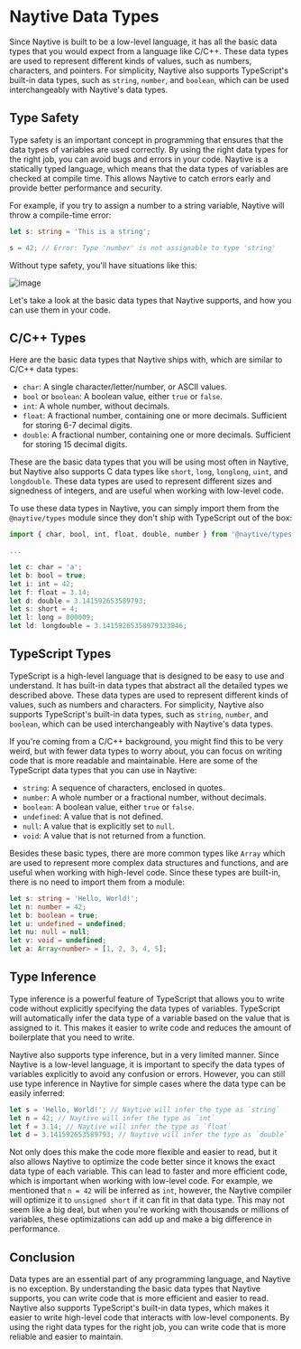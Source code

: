 # Naytive Data Types

Since Naytive is built to be a low-level language, it has all the basic data types that you would expect from a language like C/C++. These data types are used to represent different kinds of values, such as numbers, characters, and pointers. For simplicity, Naytive also supports TypeScript's built-in data types, such as `string`, `number`, and `boolean`, which can be used interchangeably with Naytive's data types.

## Type Safety

Type safety is an important concept in programming that ensures that the data types of variables are used correctly. By using the right data types for the right job, you can avoid bugs and errors in your code. Naytive is a statically typed language, which means that the data types of variables are checked at compile time. This allows Naytive to catch errors early and provide better performance and security.

For example, if you try to assign a number to a string variable, Naytive will throw a compile-time error:

```ts
let s: string = 'This is a string';

s = 42; // Error: Type 'number' is not assignable to type 'string'
```

Without type safety, you'll have situations like this:

![image](https://github.com/user-attachments/assets/32a93afe-ac5f-451f-86ee-bb44ed497101)

Let's take a look at the basic data types that Naytive supports, and how you can use them in your code.

## C/C++ Types

Here are the basic data types that Naytive ships with, which are similar to C/C++ data types:

- `char`: A single character/letter/number, or ASCII values.
- `bool` or `boolean`: A boolean value, either `true` or `false`.
- `int`: A whole number, without decimals.
- `float`: A fractional number, containing one or more decimals. Sufficient for storing 6-7 decimal digits.
- `double`: A fractional number, containing one or more decimals. Sufficient for storing 15 decimal digits.

These are the basic data types that you will be using most often in Naytive, but Naytive also supports C data types like `short`, `long`, `longlong`, `uint`, and `longdouble`. These data types are used to represent different sizes and signedness of integers, and are useful when working with low-level code.

To use these data types in Naytive, you can simply import them from the `@naytive/types` module since they don't ship with TypeScript out of the box:

```ts
import { char, bool, int, float, double, number } from '@naytive/types';

...

let c: char = 'a';
let b: bool = true;
let i: int = 42;
let f: float = 3.14;
let d: double = 3.141592653589793;
let s: short = 4;
let l: long = 800009;
let ld: longdouble = 3.14159265358979323846;
```

## TypeScript Types

TypeScript is a high-level language that is designed to be easy to use and understand. It has built-in data types that abstract all the detailed types we described above. These data types are used to represent different kinds of values, such as numbers and characters. For simplicity, Naytive also supports TypeScript's built-in data types, such as `string`, `number`, and `boolean`, which can be used interchangeably with Naytive's data types.

If you're coming from a C/C++ background, you might find this to be very weird, but with fewer data types to worry about, you can focus on writing code that is more readable and maintainable. Here are some of the TypeScript data types that you can use in Naytive:

- `string`: A sequence of characters, enclosed in quotes.
- `number`: A whole number or a fractional number, without decimals.
- `boolean`: A boolean value, either `true` or `false`.
- `undefined`: A value that is not defined.
- `null`: A value that is explicitly set to `null`.
- `void`: A value that is not returned from a function.

Besides these basic types, there are more common types like `Array` which are used to represent more complex data structures and functions, and are useful when working with high-level code. Since these types are built-in, there is no need to import them from a module:

```ts
let s: string = 'Hello, World!';
let n: number = 42;
let b: boolean = true;
let u: undefined = undefined;
let nu: null = null;
let v: void = undefined;
let a: Array<number> = [1, 2, 3, 4, 5];
```

## Type Inference

Type inference is a powerful feature of TypeScript that allows you to write code without explicitly specifying the data types of variables. TypeScript will automatically infer the data type of a variable based on the value that is assigned to it. This makes it easier to write code and reduces the amount of boilerplate that you need to write.

Naytive also supports type inference, but in a very limited manner. Since Naytive is a low-level language, it is important to specify the data types of variables explicitly to avoid any confusion or errors. However, you can still use type inference in Naytive for simple cases where the data type can be easily inferred:

```ts
let s = 'Hello, World!'; // Naytive will infer the type as `string`
let n = 42; // Naytive will infer the type as `int`
let f = 3.14; // Naytive will infer the type as `float`
let d = 3.141592653589793; // Naytive will infer the type as `double`
```

Not only does this make the code more flexible and easier to read, but it also allows Naytive to optimize the code better since it knows the exact data type of each variable. This can lead to faster and more efficient code, which is important when working with low-level code. For example, we mentioned that `n = 42` will be inferred as `int`, however, the Naytive compiler will optimize it to `unsigned short` if it can fit in that data type. This may not seem like a big deal, but when you're working with thousands or millions of variables, these optimizations can add up and make a big difference in performance.

## Conclusion

Data types are an essential part of any programming language, and Naytive is no exception. By understanding the basic data types that Naytive supports, you can write code that is more efficient and easier to read. Naytive also supports TypeScript's built-in data types, which makes it easier to write high-level code that interacts with low-level components. By using the right data types for the right job, you can write code that is more reliable and easier to maintain.
